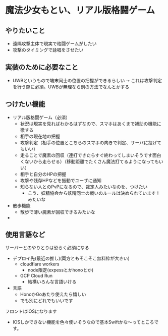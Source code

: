# 魔法少女もとい、リアル版格闘ゲーム

## やりたいこと

- 遠隔攻撃主体で現実で格闘ゲームがしたい
- 攻撃のタイミングで詠唱をさせたい

## 実装のために必要なこと

- UWBというもので端末同士の位置の把握ができるらしい ➝ これは攻撃判定を行う際に必須。UWBが無理なら別の方法でなんとかする

## つけたい機能

- リアル版格闘ゲーム（必須）
    - 状況は現実を見ればわかるはずなので、スマホはあくまで補助の機能に徹する
    - 相手の現在地の把握
    - 攻撃判定（相手の位置とこちらのスマホの向きで判定、サーバに投げてもいい）
    - 走ることで魔素の回収（連打できたらすぐ終わってしまいそうです面白くないから走らせる）（移動距離でたくさん魔法打てるようになってもいい）
    - 相手と自分のHPの把握
    - 攻撃や残存HPなどを振動でユーザに通知
    - 知らない人とのPvPになるので、裁定人みたいなのを、つけたい
        - こう、妖精協会から妖精同士の戦いのルールは決められています！みたいな
- 散歩機能
    - 散歩で薄い魔素が回収できるみたいな
- 

## 使用言語など

サーバーとのやりとりは恐らく必須になる

- デプロイ先(最近の推し)(両方ともそこそこ無料枠が大きい)
    - cloudflare workers
        - node限定(expessとかhonoとか)
    - GCP Cloud Run
        - 結構いろんな言語いける
- 言語
    - HonoかGoあたり使えたら嬉しい
    - でも別にどれでもいいです

フロントはIOSになります

- IOSしかできない機能を色々使いそうなので基本Swiftかな〜ってところです。